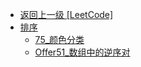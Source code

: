 - [返回上一级 [LeetCode]](笔记/算法/LeetCode/)
- [排序](笔记/算法/LeetCode/排序/)
  - [75_颜色分类](笔记/算法/LeetCode/排序/75_颜色分类.md)
  - [Offer51_数组中的逆序对](笔记/算法/LeetCode/排序/Offer51_数组中的逆序对.md)
